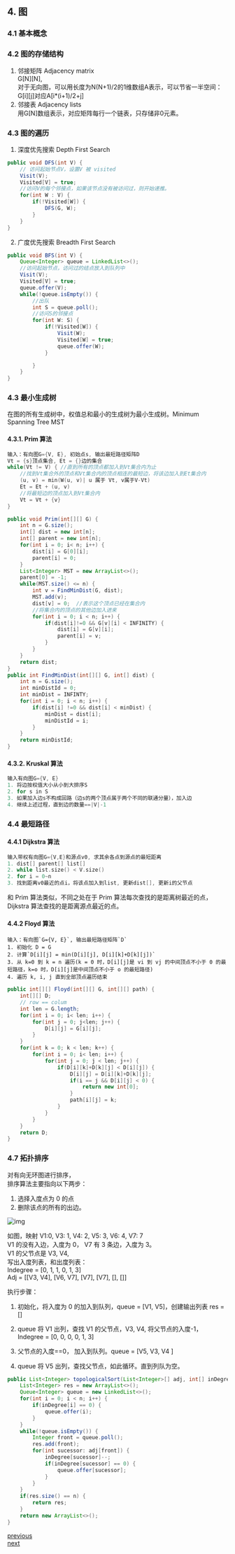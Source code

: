 ## 4. 图

### 4.1 基本概念

### 4.2 图的存储结构

1. 邻接矩阵 Adjacency matrix  
    G[N][N],   
    对于无向图，可以用长度为N(N+1)/2的1维数组A表示，可以节省一半空间：G[i][j]对应A[i*(i+1)/2+j]  
2. 邻接表 Adjacency lists  
    用G[N]数组表示，对应矩阵每行一个链表，只存储非0元素。
### 4.3 图的遍历

1. 深度优先搜索 Depth First Search

```java
public void DFS(int V) {
    // 访问起始节点V，设置V 被 visited
    Visit(V);
    Visited[V] = true;
    //访问V的每个邻接点，如果该节点没有被访问过，则开始递推。
    for(int W : V) {
        if(!Visited[W]) {
            DFS(G, W);
        }
    }
}
```

2. 广度优先搜索 Breadth First Search

```java
public void BFS(int V) {
    Queue<Integer> queue = LinkedList<>();
    //访问起始节点，访问过的结点放入到队列中
    Visit(V);
    Visited[V] = true;
    queue.offer(V);
    while(!queue.isEmpty()) {
        //出队
        int S = queue.poll();
        //访问S的邻接点
        for(int W: S) {
            if(!Visited[W]) {
                Visit(W);
                Visited[W] = true;
                queue.offer(W);
            }

        }
    }
}
```

### 4.3 最小生成树

在图的所有生成树中，权值总和最小的生成树为最小生成树。Minimum Spanning Tree MST

#### 4.3.1. Prim 算法

```c
输入：有向图G={V, E}, 初始点s, 输出最短路径矩阵D
Vt = {s}顶点集合, Et = {}边的集合
while(Vt != V) { //直到所有的顶点都加入到Vt集合内为止
    //找到Vt集合外的顶点和Vt集合内的顶点相连的最短边，将该边加入到Et集合内
    (u, v) = min(W(u, v)| u 属于 Vt, v属于V-Vt)
    Et = Et + (u, v)
    //将最短边的顶点加入到Vt集合内
    Vt = Vt + {v}
}

```

```java
public void Prim(int[][] G) {
    int n = G.size();
    int[] dist = new int[n];
    int[] parent = new int[n];
    for(int i = 0; i< n; i++) {
        dist[i] = G[0][i];
        parent[i] = 0;
    }
    List<Integer> MST = new ArrayList<>();
    parent[0] = -1;
    while(MST.size() <= n) {
        int v = FindMinDist(G, dist);
        MST.add(v);
        dist[v] = 0;  //表示这个顶点已经在集合内
        //将集合内的顶点的其他边加入进来
        for(int i = 0; i < n; i++) {
            if(dist[i]!=0 && G[v][i] < INFINITY) {
                dist[i] = G[v][i];
                parent[i] = v;
            }
        }
    }
    return dist;
}
public int FindMinDist(int[][] G, int[] dist) {
    int n = G.size();
    int minDistId = 0;
    int minDist = INFINTY;
    for(int i = 0; i < n; i++) {
        if(dist[i] !=0 && dist[i] < minDist) {
            minDist = dist[i];
            minDistId = i;
        }
    }
    return minDistId;
}
```

#### 4.3.2. Kruskal 算法

```c
输入有向图G={V, E}
1. 将边按权值大小从小到大排序S
2. for s in S
3. 如果加入边s不构成回路（边s的两个顶点属于两个不同的联通分量），加入边
4. 继续上述过程，直到边的数量==|V|-1
```

### 4.4 最短路径

#### 4.4.1 Dijkstra 算法

```c
输入带权有向图G={V,E}和源点v0, 求其余各点到源点的最短距离
1. dist[] parent[] list[]
2. while list.size() < V.size()
2. for i = 0~n
3. 找到距离v0最近的点i，将该点加入到list, 更新dist[], 更新i的父节点
```

和 Prim 算法类似，不同之处在于 Prim 算法每次查找的是距离树最近的点，Dijkstra 算法查找的是距离源点最近的点。

#### 4.4.2 Floyd 算法

```
输入：有向图`G={V, E}`, 输出最短路径矩阵`D`
1. 初始化 D = G
2. 计算`D[i][j] = min(D[i][j], D[i][k]+D[k][j])`
3. 从 k=0 到 k = n 遍历(k = 0 时，D[i][j]是 vi 到 vj 的中间顶点不小于 0 的最短路径，k=o 时，D[i][j]是中间顶点不小于 o 的最短路径)
4. 遍历 k, i, j 直到全部顶点遍历结束
```

```java
public int[][] Floyd(int[][] G, int[][] path) {
    int[][] D;
    // row == colum
    int len = G.length;
    for(int i = 0; i< len; i++) {
        for(int j = 0; j<len; j++) {
            D[i][j] = G[i][j];
        }
    }
    for(int k = 0; k < len; k++) {
        for(int i = 0; i< len; i++) {
            for(int j = 0; j < len; j++) {
                if(D[i][k]+D[k][j] < D[i][j]) {
                    D[i][j] = D[i][k]+D[k][j];
                    if(i == j && D[i][j] < 0) {
                        return new int[0];
                    }
                    path[i][j] = k;
                }
            }
        }
    }
    return D;
}
```

### 4.7 拓扑排序

对有向无环图进行排序，  
排序算法主要指向以下两步：

1. 选择入度点为 0 的点
2. 删除该点的所有的出边。

![img](https://bkimg.cdn.bcebos.com/pic/adaf2edda3cc7cd9565490a03401213fb80e914a?x-bce-process=image/resize,m_lfit,w_220,h_220,limit_1)

如图，映射 V1:0, V3: 1, V4: 2, V5: 3, V6: 4, V7: 7  
V1 的没有入边，入度为 0， V7 有 3 条边，入度为 3。  
V1 的父节点是 V3, V4,  
写出入度列表，和出度列表：  
 Indegree = [0, 1, 1, 0, 1, 3]  
 Adj = [[V3, V4], [V6, V7], [V7], [V7], [], []]

执行步骤：

1. 初始化，将入度为 0 的加入到队列，queue = [V1, V5]，创建输出列表 res = []

2. queue 将 V1 出列，查找 V1 的父节点，V3, V4, 将父节点的入度-1， Indegree = [0, 0, 0, 0, 1, 3]

3. 父节点的入度==0， 加入到队列。queue = [V5, V3, V4 ]

4. queue 将 V5 出列，查找父节点，如此循环。直到列队为空。

```java
public List<Integer> topologicalSort(List<Integer>[] adj, int[] inDegree, int n) {
    List<Integer> res = new ArrayList<>();
    Queue<Integer> queue = new LinkedList<>();
    for(int i = 0; i < n; i++) {
        if(inDegree[i] == 0) {
            queue.offer(i);
        }
    }
    while(!queue.isEmpty()) {
        Integer front = queue.poll();
        res.add(front);
        for(int sucessor: adj[front]) {
            inDegree[sucessor]--;
            if(inDegree[sucessor] == 0) {
                queue.offer[sucessor];
            }
        }
    }
    if(res.size() == n) {
        return res;
    }
    return new ArrayList<>();
}
```

[previous](3.Tree.md)  
[next](5.Sort.md)
